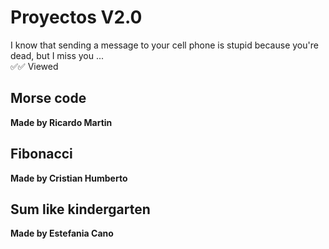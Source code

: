 # Proyectos V2.0
I know that sending a message to your cell phone is stupid because you're dead, but I miss you ...\
✅✅ Viewed
## Morse code
**Made by Ricardo Martin**


## Fibonacci
**Made by Cristian Humberto**


## Sum like kindergarten
**Made by Estefania Cano**